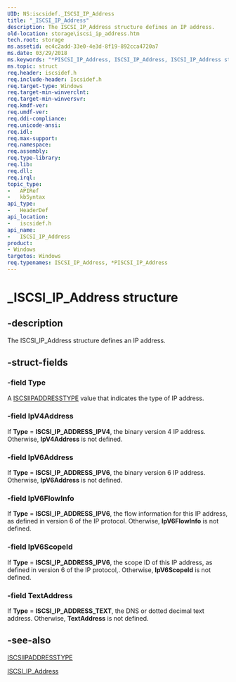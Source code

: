 ```yaml
---
UID: NS:iscsidef._ISCSI_IP_Address
title: "_ISCSI_IP_Address"
description: The ISCSI_IP_Address structure defines an IP address.
old-location: storage\iscsi_ip_address.htm
tech.root: storage
ms.assetid: ec4c2add-33e0-4e3d-8f19-892cca4720a7
ms.date: 03/29/2018
ms.keywords: "*PISCSI_IP_Address, ISCSI_IP_Address, ISCSI_IP_Address structure [Storage Devices], PISCSI_IP_Address, PISCSI_IP_Address structure pointer [Storage Devices], _ISCSI_IP_Address, iscsidef/ISCSI_IP_Address, iscsidef/PISCSI_IP_Address, storage.iscsi_ip_address, structs-iSCSI_c8f7a419-6398-4ece-a92d-fc0deffbe39a.xml"
ms.topic: struct
req.header: iscsidef.h
req.include-header: Iscsidef.h
req.target-type: Windows
req.target-min-winverclnt: 
req.target-min-winversvr: 
req.kmdf-ver: 
req.umdf-ver: 
req.ddi-compliance: 
req.unicode-ansi: 
req.idl: 
req.max-support: 
req.namespace: 
req.assembly: 
req.type-library: 
req.lib: 
req.dll: 
req.irql: 
topic_type:
-	APIRef
-	kbSyntax
api_type:
-	HeaderDef
api_location:
-	iscsidef.h
api_name:
-	ISCSI_IP_Address
product:
- Windows
targetos: Windows
req.typenames: ISCSI_IP_Address, *PISCSI_IP_Address
---
```


# _ISCSI_IP_Address structure


## -description


The ISCSI_IP_Address structure defines an IP address.


## -struct-fields




### -field Type

A <a href="https://msdn.microsoft.com/library/windows/hardware/ff561482">ISCSIIPADDRESSTYPE</a> value that indicates the type of IP address. 


### -field IpV4Address

If <b>Type</b> = <b>ISCSI_IP_ADDRESS_IPV4</b>, the binary version 4 IP address. Otherwise, <b>IpV4Address</b> is not defined.


### -field IpV6Address

If <b>Type</b> = <b>ISCSI_IP_ADDRESS_IPV6</b>, the binary version 6 IP address. Otherwise, <b>IpV6Address</b> is not defined.


### -field IpV6FlowInfo

If <b>Type</b> = <b>ISCSI_IP_ADDRESS_IPV6</b>, the flow information for this IP address, as defined in version 6 of the IP protocol. Otherwise, <b>IpV6FlowInfo</b> is not defined.


### -field IpV6ScopeId

If <b>Type</b> = <b>ISCSI_IP_ADDRESS_IPV6</b>, the scope ID of this IP address, as defined in version 6 of the IP protocol,. Otherwise, <b>IpV6ScopeId</b> is not defined.


### -field TextAddress

If <b>Type</b> = <b>ISCSI_IP_ADDRESS_TEXT</b>, the DNS or dotted decimal text address. Otherwise, <b>TextAddress</b> is not defined.


## -see-also




<a href="https://msdn.microsoft.com/library/windows/hardware/ff561482">ISCSIIPADDRESSTYPE</a>



<a href="https://msdn.microsoft.com/library/windows/hardware/ff561536">ISCSI_IP_Address</a>
 

 

